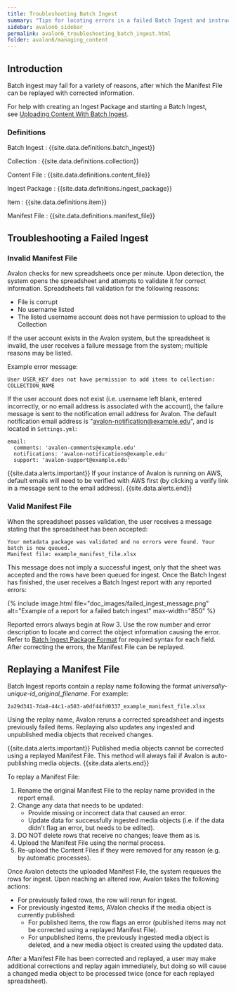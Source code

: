 ```yaml
---
title: Troubleshooting Batch Ingest
summary: "Tips for locating errors in a failed Batch Ingest and instructions for replaying a Manifest File."
sidebar: avalon6_sidebar
permalink: avalon6_troubleshooting_batch_ingest.html
folder: avalon6/managing_content
---
```


## Introduction

Batch ingest may fail for a variety of reasons, after which the Manifest File can be replayed with corrected information.

For help with creating an Ingest Package and starting a Batch Ingest, see [Uploading Content With Batch Ingest](avalon6_uploading_content_with_batch_ingest).

### Definitions

Batch Ingest
: {{site.data.definitions.batch_ingest}}

Collection
: {{site.data.definitions.collection}}

Content File
: {{site.data.definitions.content_file}}

Ingest Package
: {{site.data.definitions.ingest_package}}

Item
: {{site.data.definitions.item}}

Manifest File
: {{site.data.definitions.manifest_file}}

## Troubleshooting a Failed Ingest

### Invalid Manifest File

Avalon checks for new spreadsheets once per minute. Upon detection, the system opens the spreadsheet and attempts to validate it for correct information. Spreadsheets fail validation for the following reasons:

* File is corrupt
* No username listed
* The listed username account does not have permission to upload to the Collection

If the user account exists in the Avalon system, but the spreadsheet is invalid, the user receives a failure message from the system; multiple reasons may be listed.

Example error message:
    
    User USER_KEY does not have permission to add items to collection: COLLECTION_NAME

If the user account does not exist (i.e. username left blank, entered incorrectly, or no email address is associated with the account), the failure message is sent to the notification email address for Avalon. The default notification email address is "avalon-notification@example.edu", and is located in `Settings.yml`:

    email:
      comments: 'avalon-comments@example.edu'
      notifications: 'avalon-notifications@example.edu'
      support: 'avalon-support@example.edu'

{{site.data.alerts.important}}
If your instance of Avalon is running on AWS, default emails will need to be verified with AWS first (by clicking a verify link in a message sent to the email address).
{{site.data.alerts.end}}

### Valid Manifest File

When the spreadsheet passes validation, the user receives a message stating that the spreadsheet has been accepted:

    Your metadata package was validated and no errors were found. Your batch is now queued.
    Manifest file: example_manifest_file.xlsx

This message does not imply a successful ingest, only that the sheet was accepted and the rows have been queued for ingest. Once the Batch Ingest has finished, the user receives a Batch Ingest report with any reported errors:

{% include image.html file="doc_images/failed_ingest_message.png" alt="Example of a report for a failed batch ingest" max-width="850" %}

Reported errors always begin at Row 3. Use the row number and error description to locate and correct the object information causing the error. Refer to [Batch Ingest Package Format](avalon6_batch_ingest_package_format) for required syntax for each field. After correcting the errors, the Manifest File can be replayed.

## Replaying a Manifest File

Batch Ingest reports contain a replay name following the format _universally-unique-id_original_filename_. For example:

    2a29d341-7da8-44c1-a503-a0df44fd0337_example_manifest_file.xlsx

Using the replay name, Avalon reruns a corrected spreadsheet and ingests previously failed items. Replaying also updates any ingested and unpublished media objects that received changes. 

{{site.data.alerts.important}}
Published media objects cannot be corrected using a replayed Manifest File. This method will always fail if Avalon is auto-publishing media objects.
{{site.data.alerts.end}}

To replay a Manifest File:

1. Rename the original Manifest File to the replay name provided in the report email.
2. Change any data that needs to be updated:
   * Provide missing or incorrect data that caused an error.
   * Update data for successfully ingested media objects (i.e. if the data didn't flag an error, but needs to be edited).
3. DO NOT delete rows that receive no changes; leave them as is.
4. Upload the Manifest File using the normal process.
5. Re-upload the Content Files if they were removed for any reason (e.g. by automatic processes).

Once Avalon detects the uploaded Manifest File, the system requeues the rows for ingest. Upon reaching an altered row, Avalon takes the following actions:

* For previously failed rows, the row will rerun for ingest.
* For previously ingested items, AValon checks if the media object is currently published:
  * For published items, the row flags an error (published items may not be corrected using a replayed Manifest File).
  * For unpublished items, the previously ingested media object is deleted, and a new media object is created using the updated data.

After a Manifest File has been corrected and replayed, a user may make additional corrections and replay again immediately, but doing so will cause a changed media object to be processed twice (once for each replayed spreadsheet).